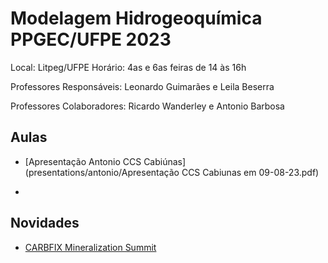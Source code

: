 # Modelagem Hidrogeoquímica PPGEC/UFPE 2023

Local: Litpeg/UFPE
Horário: 4as e 6as feiras de 14 às 16h

Professores Responsáveis: 
Leonardo Guimarães e Leila Beserra

Professores Colaboradores:
Ricardo Wanderley e Antonio Barbosa

## Aulas

- [Apresentação Antonio CCS Cabiúnas](presentations/antonio/Apresentação CCS Cabiunas em 09-08-23.pdf)

-

## Novidades

- [CARBFIX Mineralization Summit](https://www.carbfix.com/mineralization-summit)
